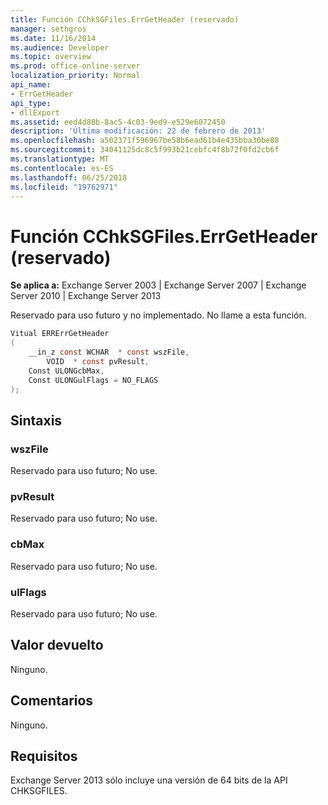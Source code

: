 ```yaml
---
title: Función CChkSGFiles.ErrGetHeader (reservado)
manager: sethgros
ms.date: 11/16/2014
ms.audience: Developer
ms.topic: overview
ms.prod: office-online-server
localization_priority: Normal
api_name:
- ErrGetHeader
api_type:
- dllExport
ms.assetid: eed4d88b-8ac5-4c03-9ed9-e529e6072450
description: 'Última modificación: 22 de febrero de 2013'
ms.openlocfilehash: a502371f596967be58b6ead61b4e435bba30be88
ms.sourcegitcommit: 34041125dc8c5f993b21cebfc4f8b72f0fd2cb6f
ms.translationtype: MT
ms.contentlocale: es-ES
ms.lasthandoff: 06/25/2018
ms.locfileid: "19762971"
---
```

# <a name="cchksgfileserrgetheader-function-reserved"></a>Función CChkSGFiles.ErrGetHeader (reservado)

**Se aplica a:** Exchange Server 2003 | Exchange Server 2007 | Exchange Server 2010 | Exchange Server 2013
  
Reservado para uso futuro y no implementado. No llame a esta función. 
  
```cs
Vitual ERRErrGetHeader  
(
    __in_z const WCHAR  * const wszFile,
        VOID  * const pvResult,
    Const ULONGcbMax,
    Const ULONGulFlags = NO_FLAGS
);

```

## <a name="parameters"></a>Sintaxis

### <a name="wszfile"></a>wszFile
  
Reservado para uso futuro; No use.
    
### <a name="pvresult"></a>pvResult
  
Reservado para uso futuro; No use.
    
### <a name="cbmax"></a>cbMax
  
Reservado para uso futuro; No use.
    
### <a name="ulflags"></a>ulFlags
  
Reservado para uso futuro; No use.
    
## <a name="return-value"></a>Valor devuelto

Ninguno.
  
## <a name="remarks"></a>Comentarios

Ninguno.
  
## <a name="requirements"></a>Requisitos

Exchange Server 2013 sólo incluye una versión de 64 bits de la API CHKSGFILES.
  

